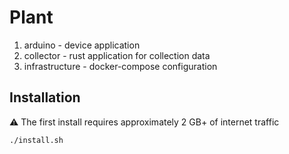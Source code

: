 # Plant

1. arduino - device application
2. collector - rust application for collection data
3. infrastructure - docker-compose configuration

## Installation

⚠ The first install requires approximately 2 GB+ of internet traffic

```sh
./install.sh
```
